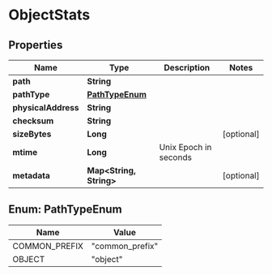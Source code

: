 

# ObjectStats


## Properties

Name | Type | Description | Notes
------------ | ------------- | ------------- | -------------
**path** | **String** |  | 
**pathType** | [**PathTypeEnum**](#PathTypeEnum) |  | 
**physicalAddress** | **String** |  | 
**checksum** | **String** |  | 
**sizeBytes** | **Long** |  |  [optional]
**mtime** | **Long** | Unix Epoch in seconds | 
**metadata** | **Map&lt;String, String&gt;** |  |  [optional]



## Enum: PathTypeEnum

Name | Value
---- | -----
COMMON_PREFIX | &quot;common_prefix&quot;
OBJECT | &quot;object&quot;



